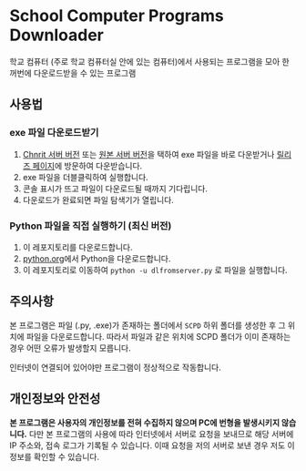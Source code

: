 # School Computer Programs Downloader
학교 컴퓨터 (주로 학교 컴퓨터실 안에 있는 컴퓨터)에서 사용되는 프로그램을 모아 한꺼번에 다운로드받을 수 있는 프로그램

## 사용법

### exe 파일 다운로드받기
1. [Chnrit 서버 버전](https://static.chnrit.com/downloads/SCPD/1.0.0/SCPDChnrit1.0.0.exe) 또는 [원본 서버 버전](https://static.chnrit.com/downloads/SCPD/1.0.0/SCPDServer1.0.0.exe)을 택하여 exe 파일을 바로 다운받거나 [릴리즈 페이지](https://github.com/Chnrit/School-Computer-Programs-Downloader/releases/)에 방문하여 다운받습니다.
2. exe 파일을 더블클릭하여 실행합니다.
3. 콘솔 표시가 뜨고 파일이 다운로드될 때까지 기다립니다.
4. 다운로드가 완료되면 파일 탐색기가 열립니다.

### Python 파일을 직접 실행하기 (최신 버전)
1. 이 레포지토리를 다운로드합니다.
2. [python.org](https://www.python.org)에서 Python을 다운로드합니다.
3. 이 레포지토리로 이동하여 `python -u dlfromserver.py` 로 파일을 실행합니다.

## 주의사항
본 프로그램은 파일 (.py, .exe)가 존재하는 폴더에서 `SCPD` 하위 폴더를 생성한 후 그 위치에 파일을 다운로드합니다. 따라서 파일과 같은 위치에 SCPD 폴더가 이미 존재하는 경우 어떤 오류가 발생할지 모릅니다.

인터넷이 연결되어 있어야만 프로그램이 정상적으로 작동합니다.

## 개인정보와 안전성
**본 프로그램은 사용자의 개인정보를 전혀 수집하지 않으며 PC에 번형을 발생시키지 않습니다.** 다만 본 프로그램의 사용에 따라 인터넷에서 서버로 요청을 보내므로 해당 서버에 IP 주소와, 접속 로그가 기록될 수 있습니다. 이때 요청을 저의 서버로 보낸 경우 저도 이 정보를 확인할 수 있습니다.